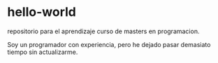 # hello-world
repositorio para el aprendizaje curso de masters en programacion.

Soy un programador con experiencia, pero he dejado pasar demasiato tiempo sin actualizarme.
